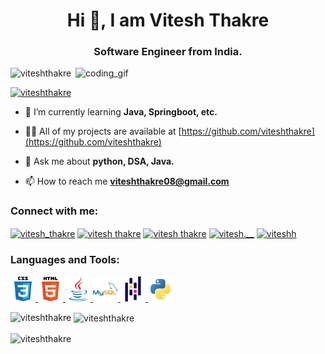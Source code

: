 <h1 align="center">Hi 👋, I am Vitesh Thakre</h1>
<h3 align="center">Software Engineer from India.</h3>

<img align="right" alt="coding_gif" width="400" src = "https://miro.medium.com/max/724/1*lhOax3cZATGZwEhG0uTYRA.gif">

<p align="left"> <img src="https://komarev.com/ghpvc/?username=viteshthakre&label=Profile%20views&color=0e75b6&style=flat" alt="viteshthakre" /> </p>

<p align="left"> <a href="https://github.com/ryo-ma/github-profile-trophy"><img src="https://github-profile-trophy.vercel.app/?username=viteshthakre" alt="viteshthakre" /></a> </p>

- 🌱 I’m currently learning **Java, Springboot, etc.**

- 👨‍💻 All of my projects are available at [https://github.com/viteshthakre](https://github.com/viteshthakre)

- 💬 Ask me about **python, DSA, Java.**

- 📫 How to reach me **viteshthakre08@gmail.com**

<h3 align="left">Connect with me:</h3>
<p align="left">
<a href="https://twitter.com/vitesh_thakre" target="blank"><img align="center" src="https://raw.githubusercontent.com/rahuldkjain/github-profile-readme-generator/master/src/images/icons/Social/twitter.svg" alt="vitesh_thakre" height="30" width="40" /></a>
<a href="https://linkedin.com/in/viteshthakre" target="blank"><img align="center" src="https://raw.githubusercontent.com/rahuldkjain/github-profile-readme-generator/master/src/images/icons/Social/linked-in-alt.svg" alt="vitesh thakre" height="30" width="40" /></a>
<a href="https://fb.com/viteshthakre" target="blank"><img align="center" src="https://raw.githubusercontent.com/rahuldkjain/github-profile-readme-generator/master/src/images/icons/Social/facebook.svg" alt="vitesh thakre" height="30" width="40" /></a>
<a href="https://instagram.com/vitesh.__" target="blank"><img align="center" src="https://raw.githubusercontent.com/rahuldkjain/github-profile-readme-generator/master/src/images/icons/Social/instagram.svg" alt="vitesh.__" height="30" width="40" /></a>
<a href="https://www.leetcode.com/viteshh" target="blank"><img align="center" src="https://raw.githubusercontent.com/rahuldkjain/github-profile-readme-generator/master/src/images/icons/Social/leet-code.svg" alt="viteshh" height="30" width="40" /></a>
</p>

<h3 align="left">Languages and Tools:</h3>
<p align="left"> <a href="https://www.w3schools.com/css/" target="_blank" rel="noreferrer"> <img src="https://raw.githubusercontent.com/devicons/devicon/master/icons/css3/css3-original-wordmark.svg" alt="css3" width="40" height="40"/> </a> <a href="https://www.w3.org/html/" target="_blank" rel="noreferrer"> <img src="https://raw.githubusercontent.com/devicons/devicon/master/icons/html5/html5-original-wordmark.svg" alt="html5" width="40" height="40"/> </a> <a href="https://www.java.com" target="_blank" rel="noreferrer"> <img src="https://raw.githubusercontent.com/devicons/devicon/master/icons/java/java-original.svg" alt="java" width="40" height="40"/> </a> <a href="https://www.mysql.com/" target="_blank" rel="noreferrer"> <img src="https://raw.githubusercontent.com/devicons/devicon/master/icons/mysql/mysql-original-wordmark.svg" alt="mysql" width="40" height="40"/> </a> <a href="https://pandas.pydata.org/" target="_blank" rel="noreferrer"> <img src="https://raw.githubusercontent.com/devicons/devicon/2ae2a900d2f041da66e950e4d48052658d850630/icons/pandas/pandas-original.svg" alt="pandas" width="40" height="40"/> </a> <a href="https://www.python.org" target="_blank" rel="noreferrer"> <img src="https://raw.githubusercontent.com/devicons/devicon/master/icons/python/python-original.svg" alt="python" width="40" height="40"/> </a> </p>

<p><img align="left" src="https://github-readme-stats.vercel.app/api/top-langs?username=viteshthakre&show_icons=true&locale=en&layout=compact" alt="viteshthakre" /></p>

<p>&nbsp;<img align="center" src="https://github-readme-stats.vercel.app/api?username=viteshthakre&show_icons=true&locale=en" alt="viteshthakre" /></p>

<p><img align="center" src="https://github-readme-streak-stats.herokuapp.com/?user=viteshthakre&" alt="viteshthakre" /></p>

